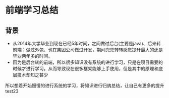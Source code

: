 # 前端学习总结
## 背景
* 从2014年大学毕业到现在已经5年时间，之间做过后台(主要是java)、后来转前端；做过外包、也在集团公司做过开发，期间兜兜转转感觉提升最大的还是毕业两年多的时间。
* 因为是后台转的前端，所以很多知识没有系统的进行学习，只是在项目需要的时候才进行学习，从而导致现在很多框架能够上手使用，但是其中的原理和底层技术却知之甚少 

所以想着开始慢慢的进行系统的学习，将知识进行归纳总结，让自己有更多的提升
test23